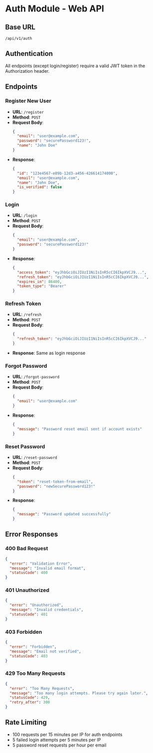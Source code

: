 # Auth Module - Web API

## Base URL

`/api/v1/auth`

## Authentication

All endpoints (except login/register) require a valid JWT token in the Authorization header.

## Endpoints

### Register New User

- **URL**: `/register`
- **Method**: `POST`
- **Request Body**:
  ```json
  {
    "email": "user@example.com",
    "password": "securePassword123!",
    "name": "John Doe"
  }
  ```
- **Response**:
  ```json
  {
    "id": "123e4567-e89b-12d3-a456-426614174000",
    "email": "user@example.com",
    "name": "John Doe",
    "is_verified": false
  }
  ```

### Login

- **URL**: `/login`
- **Method**: `POST`
- **Request Body**:
  ```json
  {
    "email": "user@example.com",
    "password": "securePassword123!"
  }
  ```
- **Response**:
  ```json
  {
    "access_token": "eyJhbGciOiJIUzI1NiIsInR5cCI6IkpXVCJ9...",
    "refresh_token": "eyJhbGciOiJIUzI1NiIsInR5cCI6IkpXVCJ9...",
    "expires_in": 86400,
    "token_type": "Bearer"
  }
  ```

### Refresh Token

- **URL**: `/refresh`
- **Method**: `POST`
- **Request Body**:
  ```json
  {
    "refresh_token": "eyJhbGciOiJIUzI1NiIsInR5cCI6IkpXVCJ9..."
  }
  ```
- **Response**: Same as login response

### Forgot Password

- **URL**: `/forgot-password`
- **Method**: `POST`
- **Request Body**:
  ```json
  {
    "email": "user@example.com"
  }
  ```
- **Response**:
  ```json
  {
    "message": "Password reset email sent if account exists"
  }
  ```

### Reset Password

- **URL**: `/reset-password`
- **Method**: `POST`
- **Request Body**:
  ```json
  {
    "token": "reset-token-from-email",
    "password": "newSecurePassword123!"
  }
  ```
- **Response**:
  ```json
  {
    "message": "Password updated successfully"
  }
  ```

## Error Responses

### 400 Bad Request

```json
{
  "error": "Validation Error",
  "message": "Invalid email format",
  "statusCode": 400
}
```

### 401 Unauthorized

```json
{
  "error": "Unauthorized",
  "message": "Invalid credentials",
  "statusCode": 401
}
```

### 403 Forbidden

```json
{
  "error": "Forbidden",
  "message": "Email not verified",
  "statusCode": 403
}
```

### 429 Too Many Requests

```json
{
  "error": "Too Many Requests",
  "message": "Too many login attempts. Please try again later.",
  "statusCode": 429,
  "retry_after": 300
}
```

## Rate Limiting

- 100 requests per 15 minutes per IP for auth endpoints
- 5 failed login attempts per 5 minutes per IP
- 5 password reset requests per hour per email
